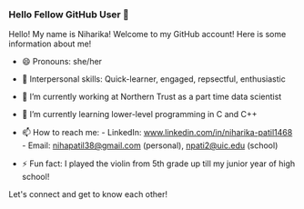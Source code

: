 ### Hello Fellow GitHub User 👋


Hello! My name is Niharika! Welcome to my GitHub account! Here is some information about me!

- 😄 Pronouns: she/her
  
- 🤝 Interpersonal skills: Quick-learner, engaged, repsectful, enthusiastic
  
- 🔭 I’m currently working at Northern Trust as a part time data scientist
  
- 🌱 I’m currently learning lower-level programming in C and C++
  
- 📫 How to reach me: 
      - LinkedIn: www.linkedin.com/in/niharika-patil1468
      - Email: nihapatil38@gmail.com (personal), npati2@uic.edu (school)
  
- ⚡ Fun fact: I played the violin from 5th grade up till my junior year of high school!

Let's connect and get to know each other!

